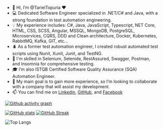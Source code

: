 - 👋 Hi, I’m @TarielTopuria ❤️
- 💻 Dedicated Software Engineer specialized in .NET/C# and Java, with a strong foundation in test automation engineering.
- 💡 My experience includes: C#, Java, JavaScript, Typescript, NET Core, HTML, CSS, SCSS, Angular, MSSQL, MongoDB, PostgreSQL, Microservices, CQRS, DDD and Clean architecture, Docker, Kubernetes, RabbitMQ, Kafka, GIT, etc...
- 🪲 As a former test automation engineer, I created robust automated test scripts using Nunit, Xunit, Junit, and TestNG.
- 👀 I'm skilled in Selenium, Selenide, RestAssured, Swagger, Postman, and Insomnia for comprehensive testing.
- 🎓 I’m also ISTQB Certified Software Quality Assurance (SQA) Automation Engineer.
- 🚀 My main goal is to gain more experience, so I’m looking to collaborate with a company that will assist my development.
- 📫 You can find me on <a href="https://www.linkedin.com/in/tato-topuria-495892170/" target="_blank">Linkedin<a>, <a href="https://github.com/TarielTopuria" target="_blank">GitHub</a>, and <a href="https://www.facebook.com/profile.php?id=100014029364460" target="_blank">Facebook</a>

[![Github activity graph](https://github-readme-activity-graph.vercel.app/graph?username=TarielTopuria&theme=transparent)](https://github.com/TarielTopuria/github-readme-activity-graph)

[![GitHub stats](https://github-readme-stats.vercel.app/api?username=TarielTopuria&show_icons=true&theme=transparent)](https://github.com/TarielTopuria/github-readme-stats) [![GitHub Streak](https://streak-stats.demolab.com/?user=TarielTopuria&theme=transparent)](https://git.io/streak-stats)

![Top Langs](https://github-readme-stats.vercel.app/api/top-langs/?username=TarielTopuria&layout=compact&theme=transparent)
